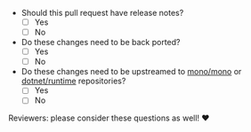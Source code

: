 

<!--
Thank you for your Pull Request!

Here are a few things to think about (see below for more details). Please check each option after the PR is created.
-->

- Should this pull request have release notes?
  - [ ] Yes
  - [ ] No
- Do these changes need to be back ported?
  - [ ] Yes
  - [ ] No
- Do these changes need to be upstreamed to [mono/mono](https://github.com/mono/mono) or [dotnet/runtime](https://github.com/dotnet/runtime) repositories?
  - [ ] Yes
  - [ ] No

Reviewers: please consider these questions as well! :heart:

<!-- Use this section if the pull request has release notes.
**Release notes**

Fixed case XXXXXX @username:
Mono: Your release notes go here.

Other options: Internal, Changed, Improved, Feature. 
-->

<!-- Use this section is the pull request should be back ported.
**Backports**

List the versions of Unity where this change should be back ported here.
-->

<!-- Use this section if the pull request requires other changes in the Unity repository.
**Unity repository changes**

List any Unity repository PRs.
-->